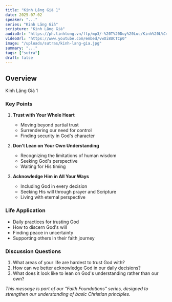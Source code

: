 ```yaml
---
title: "Kinh Lăng Già 1"
date: 2025-07-02
speaker: "..."
series: "Kinh Lăng Già"
scripture: "Kinh Lăng Già"
audioUrl: "https://ph.tinhtong.vn/ftp/mp3/-%20T%20Duy%20Luc/Kinh%20L%C4%83ng%20Gi%C3%A0%20~%20HT%20Duy%20L%E1%BB%B1c%20d%E1%BB%8Bch/Kinh%20L%C4%83ng%20Gi%C3%A0%201.mp3"
videoUrl: "https://www.youtube.com/embed/vwOi8UCTCp0"
image: "/uploads/sutras/kinh-lang-gia.jpg"
summary: "..."
tags: ["sutra"]
draft: false
---
```


## Overview

Kinh Lăng Già 1

### Key Points

1. **Trust with Your Whole Heart**
   - Moving beyond partial trust
   - Surrendering our need for control
   - Finding security in God's character

2. **Don't Lean on Your Own Understanding**
   - Recognizing the limitations of human wisdom
   - Seeking God's perspective
   - Waiting for His timing

3. **Acknowledge Him in All Your Ways**
   - Including God in every decision
   - Seeking His will through prayer and Scripture
   - Living with eternal perspective

### Life Application

- Daily practices for trusting God
- How to discern God's will
- Finding peace in uncertainty
- Supporting others in their faith journey

### Discussion Questions

1. What areas of your life are hardest to trust God with?
2. How can we better acknowledge God in our daily decisions?
3. What does it look like to lean on God's understanding rather than our own?

*This message is part of our "Faith Foundations" series, designed to strengthen our understanding of basic Christian principles.*
